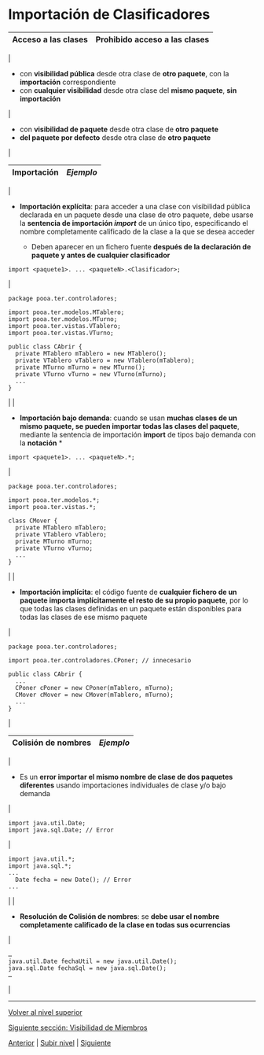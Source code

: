 # Importación de Clasificadores






| **Acceso a las clases** | **Prohibido acceso a las clases** |
| --- | --- |
| 
* con **visibilidad pública** desde otra clase de **otro paquete**, con la **importación** correspondiente
* con **cualquier visibilidad** desde otra clase del **mismo paquete**, **sin importación**


 | 
* con **visibilidad de paquete** desde otra clase de **otro paquete**
* **del paquete por defecto** desde otra clase de **otro paquete**


 |







| **Importación** | *Ejemplo* |
| --- | --- |
| 
* **Importación explícita**: para acceder a una clase con visibilidad pública declarada en un paquete desde una clase de otro paquete, debe usarse la **sentencia de importación *import*** de un único tipo, especificando el nombre completamente calificado de la clase a la que se desea acceder


	+ Deben aparecer en un fichero fuente **después de la declaración de paquete y antes de cualquier clasificador**







```
import <paquete1>. ... <paqueteN>.<Clasificador>;
```


 | 


```
package pooa.ter.controladores;

import pooa.ter.modelos.MTablero;
import pooa.ter.modelos.MTurno;
import pooa.ter.vistas.VTablero;
import pooa.ter.vistas.VTurno;

public class CAbrir {
  private MTablero mTablero = new MTablero();
  private VTablero vTablero = new VTablero(mTablero);
  private MTurno mTurno = new MTurno();
  private VTurno vTurno = new VTurno(mTurno);
  ...
}
```


 |
| 
* **Importación bajo demanda**: cuando se usan **muchas clases de un mismo paquete, se pueden importar todas las clases del paquete**, mediante la sentencia de importación **import** de tipos bajo demanda con la **notación** *






```
import <paquete1>. ... <paqueteN>.*;
```


 | 


```
package pooa.ter.controladores;

import pooa.ter.modelos.*;
import pooa.ter.vistas.*;

class CMover {
  private MTablero mTablero;
  private VTablero vTablero;
  private MTurno mTurno;
  private VTurno vTurno;
  ...
}
```


 |
| 
* **Importación implícita**: el código fuente de **cualquier fichero de un paquete importa implícitamente el resto de su propio paquete**, por lo que todas las clases definidas en un paquete están disponibles para todas las clases de ese mismo paquete


 | 


```
package pooa.ter.controladores;

import pooa.ter.controladores.CPoner; // innecesario

public class CAbrir {
  ...
  CPoner cPoner = new CPoner(mTablero, mTurno);
  CMover cMover = new CMover(mTablero, mTurno);
  ...
}
```


 |








| **Colisión de nombres** | *Ejemplo* |
| --- | --- |
| 
* Es un **error importar el mismo nombre de clase de dos paquetes diferentes** usando importaciones individuales de clase y/o bajo demanda


 | 


```
import java.util.Date;
import java.sql.Date; // Error
```


 | 


```
import java.util.*;
import java.sql.*;
...
  Date fecha = new Date(); // Error
...
```


 |
| 
* **Resolución de Colisión de nombres**: se **debe usar el nombre completamente calificado de la clase en todas sus ocurrencias**


 | 


```
…
java.util.Date fechaUtil = new java.util.Date();
java.sql.Date fechaSql = new java.sql.Date();
…
```


 |


---

[Volver al nivel superior](../README.md)

[Siguiente sección: Visibilidad de Miembros](../u4memberVisibility/README.md)


[Anterior](../u2classifierVisibility/README.md) | [Subir nivel](../README.md) | [Siguiente](../u4memberVisibility/README.md)
